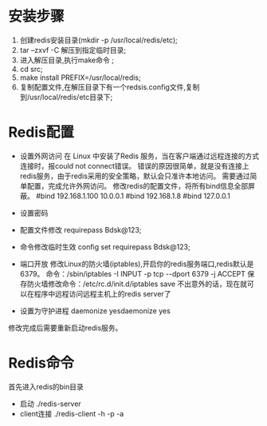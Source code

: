 # 安装步骤
1. 创建redis安装目录(mkdir -p /usr/local/redis/etc);
2. tar –zxvf -C <target folder>解压到指定临时目录;
3. 进入解压目录,执行make命令 ;
4. cd src;
5. make install PREFIX=/usr/local/redis;
6. 复制配置文件,在解压目录下有一个redsis.config文件,复制到/usr/local/redis/etc目录下;

# Redis配置
* 设置外网访问
在 Linux 中安装了Redis 服务，当在客户端通过远程连接的方式连接时，报could not connect错误。
错误的原因很简单，就是没有连接上redis服务，由于redis采用的安全策略，默认会只准许本地访问。
需要通过简单配置，完成允许外网访问。
修改redis的配置文件，将所有bind信息全部屏蔽。
#bind 192.168.1.100 10.0.0.1
#bind 192.168.1.8
#bind 127.0.0.1

* 设置密码
* 配置文件修改 requirepass Bdsk@123;
* 命令修改临时生效 config set requirepass Bdsk@123;

* 端口开放
修改Linux的防火墙(iptables),开启你的redis服务端口,redis默认是6379。
命令：/sbin/iptables -I INPUT -p tcp --dport 6379 -j ACCEPT
保存防火墙修改命令：/etc/rc.d/init.d/iptables save
不出意外的话，现在就可以在程序中远程访问远程主机上的redis server了

* 设置为守护进程
daemonize yesdaemonize yes

修改完成后需要重新启动redis服务。

# Redis命令
首先进入redis的bin目录
* 启动
./redis-server <redis etc config path>
* client连接
./redis-client -h <host> -p <port> -a <password>